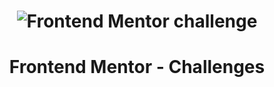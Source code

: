 <h1 align="center">
  <img alt="Frontend Mentor challenge" src="https://www.frontendmentor.io/static/images/logo-desktop.svg"/>
</h1>
<h1 align="center">
  Frontend Mentor - Challenges
</h1>

